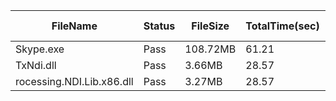  | FileName                  | Status | FileSize | TotalTime(sec) | Upload(sec) | Submit(sec) | SignWait(sec) | Retry Count | 
 |---------------------------|--------|----------|----------------|-------------|-------------|---------------|-------------|
 | Skype.exe                 | Pass   | 108.72MB | 61.21          | 6.09        | 0.55        | 54.26         | 0           | 
 | TxNdi.dll                 | Pass   | 3.66MB   | 28.57          | 2.62        | 0.85        | 21.63         | 0           | 
 | rocessing.NDI.Lib.x86.dll | Pass   | 3.27MB   | 28.57          | 2.61        | 0.77        | 21.63         | 0           | 

